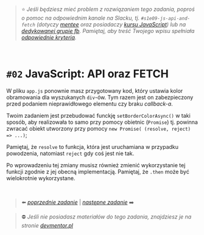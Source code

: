> :star: *Jeśli będziesz mieć problem z rozwiązaniem tego zadania, poproś o pomoc na odpowiednim kanale na Slacku, tj. `#s1e09-js-api-and-fetch` (dotyczy [mentee](https://devmentor.pl/mentoring-javascript/) oraz posiadaczy [kursu JavaScript](https://devmentor.pl/p/javascript-for-beginners/)) lub na [dedykowanej grupie fb](https://www.facebook.com/groups/155234921740033). Pamiętaj, aby treść Twojego wpisu spełniała [odpowiednie kryteria](https://devmentor.pl/jak-prosic-o-pomoc/).*

&nbsp;

# `#02` JavaScript: API oraz FETCH

W pliku `app.js` ponownie masz przygotowany kod, który ustawia kolor obramowania dla wyszukanych `div`-ów. Tym razem jest on zabezpieczony przed podaniem nieprawidłowego elementu czy braku *callback-a*.

Twoim zadaniem jest przebudować funckję `setBorderColorAsync()` w taki sposób, aby realizowała to samo przy pomocy obietnic (`Promise`) tj. powinna zwracać obiekt utworzony przy pomocy `new Promise( (resolve, reject) => ...)`;

Pamiętaj, że `resolve` to funkcja, która jest uruchamiana w przypadku powodzenia, natomiast `reject` gdy coś jest nie tak.

Po wprowadzeniu tej zmiany musisz również zmienić wykorzystanie tej funkcji zgodnie z jej obecną implementacją. Pamiętaj, że `.then` może być wielokrotnie wykorzystane.


&nbsp;

> :arrow_left: [*poprzednie zadanie*](./../01) | [*następne zadanie*](./../03) :arrow_right:

> :no_entry: *Jeśli nie posiadasz materiałów do tego zadania, znajdziesz je na stronie [devmentor.pl](https://devmentor.pl/p/js-basics/)*
